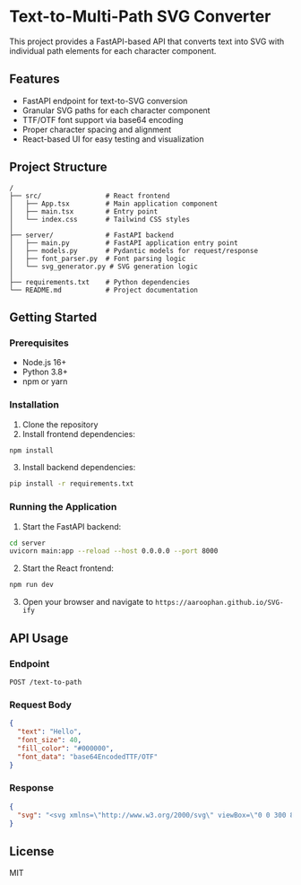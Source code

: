 # Text-to-Multi-Path SVG Converter

This project provides a FastAPI-based API that converts text into SVG with individual path elements for each character component.

## Features

- FastAPI endpoint for text-to-SVG conversion
- Granular SVG paths for each character component
- TTF/OTF font support via base64 encoding
- Proper character spacing and alignment
- React-based UI for easy testing and visualization

## Project Structure

```
/
├── src/                # React frontend
│   ├── App.tsx         # Main application component
│   ├── main.tsx        # Entry point
│   └── index.css       # Tailwind CSS styles
│
├── server/             # FastAPI backend
│   ├── main.py         # FastAPI application entry point
│   ├── models.py       # Pydantic models for request/response
│   ├── font_parser.py  # Font parsing logic
│   └── svg_generator.py # SVG generation logic
│
├── requirements.txt    # Python dependencies
└── README.md           # Project documentation
```

## Getting Started

### Prerequisites

- Node.js 16+
- Python 3.8+
- npm or yarn

### Installation

1. Clone the repository
2. Install frontend dependencies:

```bash
npm install
```

3. Install backend dependencies:

```bash
pip install -r requirements.txt
```

### Running the Application

1. Start the FastAPI backend:

```bash
cd server
uvicorn main:app --reload --host 0.0.0.0 --port 8000
```

2. Start the React frontend:

```bash
npm run dev
```

3. Open your browser and navigate to `https://aaroophan.github.io/SVG-ify`

## API Usage

### Endpoint

```
POST /text-to-path
```

### Request Body

```json
{
  "text": "Hello",
  "font_size": 40,
  "fill_color": "#000000",
  "font_data": "base64EncodedTTF/OTF"
}
```

### Response

```json
{
  "svg": "<svg xmlns=\"http://www.w3.org/2000/svg\" viewBox=\"0 0 300 80\">...</svg>"
}
```

## License

MIT